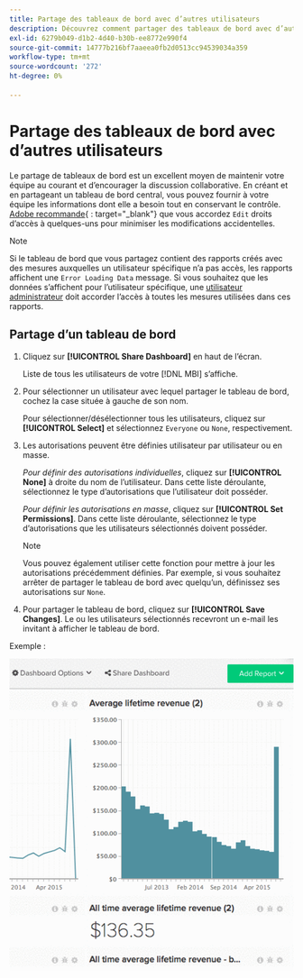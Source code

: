 ```yaml
---
title: Partage des tableaux de bord avec d’autres utilisateurs
description: Découvrez comment partager des tableaux de bord avec d’autres utilisateurs.
exl-id: 6279b049-d1b2-4d40-b30b-ee8772e990f4
source-git-commit: 14777b216bf7aaeea0fb2d0513cc94539034a359
workflow-type: tm+mt
source-wordcount: '272'
ht-degree: 0%

---
```


# Partage des tableaux de bord avec d’autres utilisateurs

Le partage de tableaux de bord est un excellent moyen de maintenir votre équipe au courant et d’encourager la discussion collaborative. En créant et en partageant un tableau de bord central, vous pouvez fournir à votre équipe les informations dont elle a besoin tout en conservant le contrôle. [Adobe recommande](../../best-practices/share-dashboard-best-practice.md){ : target=&quot;_blank&quot;} que vous accordez `Edit` droits d’accès à quelques-uns pour minimiser les modifications accidentelles.

>[!NOTE]
>
>Si le tableau de bord que vous partagez contient des rapports créés avec des mesures auxquelles un utilisateur spécifique n’a pas accès, les rapports affichent une `Error Loading Data` message. Si vous souhaitez que les données s’affichent pour l’utilisateur spécifique, une [utilisateur administrateur](../../administrator/user-management/user-management.md) doit accorder l’accès à toutes les mesures utilisées dans ces rapports.

## Partage d’un tableau de bord

1. Cliquez sur **[!UICONTROL Share Dashboard]** en haut de l’écran.

   Liste de tous les utilisateurs de votre [!DNL MBI] s’affiche.

1. Pour sélectionner un utilisateur avec lequel partager le tableau de bord, cochez la case située à gauche de son nom.

   Pour sélectionner/désélectionner tous les utilisateurs, cliquez sur **[!UICONTROL Select]** et sélectionnez `Everyone` ou `None`, respectivement.

1. Les autorisations peuvent être définies utilisateur par utilisateur ou en masse.

   *Pour définir des autorisations individuelles*, cliquez sur **[!UICONTROL None]** à droite du nom de l’utilisateur. Dans cette liste déroulante, sélectionnez le type d’autorisations que l’utilisateur doit posséder.

   *Pour définir les autorisations en masse*, cliquez sur **[!UICONTROL Set Permissions]**. Dans cette liste déroulante, sélectionnez le type d’autorisations que les utilisateurs sélectionnés doivent posséder.

   >[!NOTE]
   >
   >Vous pouvez également utiliser cette fonction pour mettre à jour les autorisations précédemment définies. Par exemple, si vous souhaitez arrêter de partager le tableau de bord avec quelqu’un, définissez ses autorisations sur `None`.

1. Pour partager le tableau de bord, cliquez sur **[!UICONTROL Save Changes]**. Le ou les utilisateurs sélectionnés recevront un e-mail les invitant à afficher le tableau de bord.

Exemple :

![tableau de bord du partage](../../assets/Share_Dashboards.gif)
